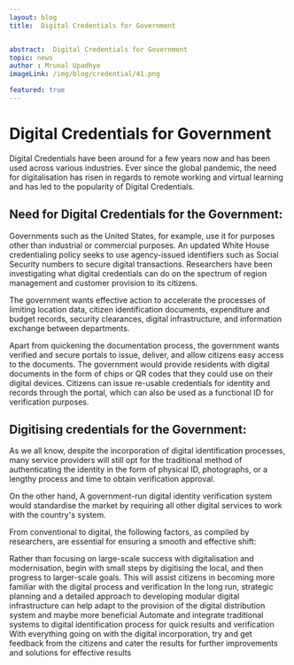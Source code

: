 ```yaml
---
layout: blog
title:  Digital Credentials for Government


abstract:  Digital Credentials for Government
topic: news
author : Mrunal Upadhye
imageLink: /img/blog/credential/41.png

featured: true
---
```


#   Digital Credentials for Government

Digital Credentials have been around for a few years now and has been used across various industries. Ever since the global pandemic, the need for digitalisation has risen in regards to remote working and virtual learning and has led to the popularity of Digital Credentials.

## Need for Digital Credentials for the Government:

Governments such as the United States, for example, use it for purposes other than industrial or commercial purposes. An updated White House credentialing policy seeks to use agency-issued identifiers such as Social Security numbers to secure digital transactions. Researchers have been investigating what digital credentials can do on the spectrum of region management and customer provision to its citizens. 

The government wants effective action to accelerate the processes of limiting location data, citizen identification documents, expenditure and budget records, security clearances, digital infrastructure, and information exchange between departments.

Apart from quickening the documentation process, the government wants verified and secure portals to issue, deliver, and allow citizens easy access to the documents. The government would provide residents with digital documents in the form of chips or QR codes that they could use on their digital devices. Citizens can issue re-usable credentials for identity and records through the portal, which can also be used as a functional ID for verification purposes.

## Digitising credentials for the Government:

As we all know, despite the incorporation of digital identification processes, many service providers will still opt for the traditional method of authenticating the identity in the form of physical ID, photographs, or a lengthy process and time to obtain verification approval.

On the other hand, A government-run digital identity verification system would standardise the market by requiring all other digital services to work with the country's system.

From conventional to digital, the following factors, as compiled by researchers, are essential for ensuring a smooth and effective shift:

Rather than focusing on large-scale success with digitalisation and modernisation, begin with small steps by digitising the local, and then progress to larger-scale goals. This will assist citizens in becoming more familiar with the digital process and verification
In the long run, strategic planning and a detailed approach to developing modular digital infrastructure can help adapt to the provision of the digital distribution system and maybe more beneficial
Automate and integrate traditional systems to digital identification process for quick results and verification
With everything going on with the digital incorporation, try and get feedback from the citizens and cater the results for further improvements and solutions for effective results

